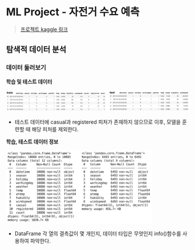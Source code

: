 # ML Project - 자전거 수요 예측
> [프로젝트 kaggle 링크](https://www.kaggle.com/c/bike-sharing-demand)

## 탐색적 데이터 분석
### 데이터 둘러보기
**학습 및 테스트 데이터**

![학습_테스트_데이터](./images/train_test_data.png)

- 테스트 데이터에 casual과 registered 피처가 존재하지 않으므로 이후, 모델을 훈련할 때 해당 피처를 제외한다.

**학습, 테스트 데이터 정보**

<img src="./images/train_test_info.png" width="400" height="200"/>

- DataFrame 각 열의 결측값이 몇 개인지, 데이터 타입은 무엇인지 info()함수를 사용하여 파악한다.
